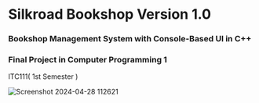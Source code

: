 # Silkroad Bookshop Version 1.0

### Bookshop Management System with Console-Based UI in C++ 

### Final Project in Computer Programming 1  

ITC111( 1st Semester  )

![Screenshot 2024-04-28 112621](https://github.com/Frxncz/Silkroad_Bookshop-Management-System/assets/148550609/f71d09c8-5905-46bc-81c6-416fc2130f1f)
